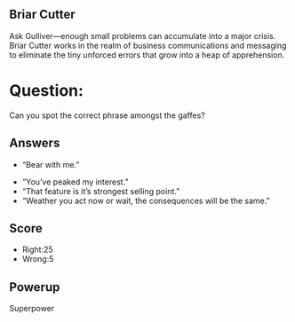 ## Briar Cutter
Ask Gulliver—enough small problems can accumulate into a major crisis.
Briar Cutter works in the realm of business communications and messaging
to eliminate the tiny unforced errors that grow into a heap of apprehension.


# Question:
Can you spot the correct phrase amongst the gaffes?

## Answers
* “Bear with me.”
- ”You’ve peaked my interest.”
- “That feature is it’s strongest selling point.”
- “Weather you act now or wait, the consequences will be the same.”

## Score
- Right:25
- Wrong:5

## Powerup
Superpower
